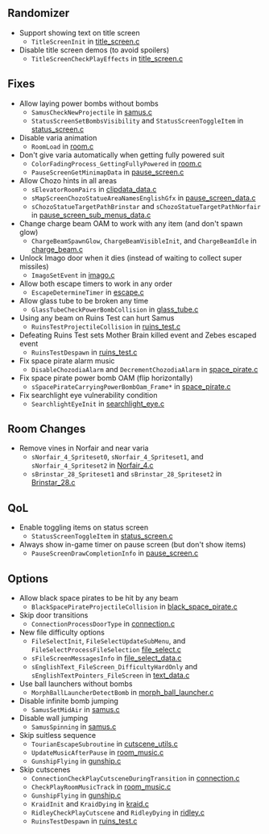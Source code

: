## Randomizer
- Support showing text on title screen
  - `TitleScreenInit` in [title_screen.c](src\menus\title_screen.c)
- Disable title screen demos (to avoid spoilers)
  - `TitleScreenCheckPlayEffects` in [title_screen.c](src/menus/title_screen.c)

## Fixes
- Allow laying power bombs without bombs
  - `SamusCheckNewProjectile` in [samus.c](src/samus.c)
  - `StatusScreenSetBombsVisibility` and `StatusScreenToggleItem` in [status_screen.c](src/menus/status_screen.c)
- Disable varia animation
  - `RoomLoad` in [room.c](src/room.c)
- Don't give varia automatically when getting fully powered suit
  - `ColorFadingProcess_GettingFullyPowered` in [room.c](src/color_fading.c)
  - `PauseScreenGetMinimapData` in [pause_screen.c](src\menus\pause_screen.c)
- Allow Chozo hints in all areas
  - `sElevatorRoomPairs` in [clipdata_data.c](src\data\clipdata_data.c)
  - `sMapScreenChozoStatueAreaNamesEnglishGfx` in [pause_screen_data.c](src\data\menus\pause_screen_data.c)
  - `sChozoStatueTargetPathBrinstar` and `sChozoStatueTargetPathNorfair` in [pause_screen_sub_menus_data.c](src\data\menus\pause_screen_sub_menus_data.c)
- Change charge beam OAM to work with any item (and don't spawn glow)
  - `ChargeBeamSpawnGlow`, `ChargeBeamVisibleInit`, and `ChargeBeamIdle` in [charge_beam.c](src/sprites_AI/charge_beam.c)
- Unlock Imago door when it dies (instead of waiting to collect super missiles)
  - `ImagoSetEvent` in [imago.c](src/sprites_AI/imago.c)
- Allow both escape timers to work in any order
  - `EscapeDetermineTimer` in [escape.c](src/escape.c)
- Allow glass tube to be broken any time
  - `GlassTubeCheckPowerBombCollision` in [glass_tube.c](src/sprites_AI/glass_tube.c)
- Using any beam on Ruins Test can hurt Samus
  - `RuinsTestProjectileCollision` in [ruins_test.c](src\sprites_AI\ruins_test.c)
- Defeating Ruins Test sets Mother Brain killed event and Zebes escaped event
  - `RuinsTestDespawn` in [ruins_test.c](src\sprites_AI\ruins_test.c)
- Fix space pirate alarm music
  - `DisableChozodiaAlarm` and `DecrementChozodiaAlarm` in [space_pirate.c](src/sprites_AI/space_pirate.c)
- Fix space pirate power bomb OAM (flip horizontally)
  - `sSpacePirateCarryingPowerBombOam_Frame*` in [space_pirate.c](src/data/sprites/space_pirate.c)
- Fix searchlight eye vulnerability condition
  - `SearchlightEyeInit` in [searchlight_eye.c](src/sprites_AI/searchlight_eye.c)

## Room Changes
- Remove vines in Norfair and near varia
  - `sNorfair_4_Spriteset0`, `sNorfair_4_Spriteset1`, and `sNorfair_4_Spriteset2` in [Norfair_4.c](src/data/rooms/norfair/Norfair_4.c)
  - `sBrinstar_28_Spriteset1` and `sBrinstar_28_Spriteset2` in [Brinstar_28.c](src/data/rooms/brinstar/Brinstar_28.c)

## QoL
- Enable toggling items on status screen
  - `StatusScreenToggleItem` in [status_screen.c](src/menus/status_screen.c)
- Always show in-game timer on pause screen (but don't show items)
  - `PauseScreenDrawCompletionInfo` in [pause_screen.c](src/menus/pause_screen.c)

## Options
- Allow black space pirates to be hit by any beam
  - `BlackSpacePirateProjectileCollision` in [black_space_pirate.c](src/sprites_AI/black_space_pirate.c)
- Skip door transitions
  - `ConnectionProcessDoorType` in [connection.c](src/connection.c)
- New file difficulty options
  - `FileSelectInit`, `FileSelectUpdateSubMenu`, and `FileSelectProcessFileSelection` [file_select.c](src\menus\file_select.c)
  - `sFileScreenMessagesInfo` in [file_select_data.c](src\data\menus\file_select_data.c)
  - `sEnglishText_FileScreen_DifficultyHardOnly` and `sEnglishTextPointers_FileScreen` in [text_data.c](src\data\text_data.c)
- Use ball launchers without bombs
  - `MorphBallLauncherDetectBomb` in [morph_ball_launcher.c](src/sprites_AI/morph_ball_launcher.c)
- Disable infinite bomb jumping
  - `SamusSetMidAir` in [samus.c](src/samus.c)
- Disable wall jumping
  - `SamusSpinning` in [samus.c](src/samus.c)
- Skip suitless sequence
  - `TourianEscapeSubroutine` in [cutscene_utils.c](src/cutscenes/cutscene_utils.c)
  - `UpdateMusicAfterPause` in [room_music.c](src/room_music.c)
  - `GunshipFlying` in [gunship.c](src/sprites_AI/gunship.c)
- Skip cutscenes
  - `ConnectionCheckPlayCutsceneDuringTransition` in [connection.c](src/connection.c)
  - `CheckPlayRoomMusicTrack` in [room_music.c](src/room_music.c)
  - `GunshipFlying` in [gunship.c](src/sprites_AI/gunship.c)
  - `KraidInit` and `KraidDying` in [kraid.c](src/sprites_AI/kraid.c)
  - `RidleyCheckPlayCutscene` and `RidleyDying` in [ridley.c](src/sprites_AI/ridley.c)
  - `RuinsTestDespawn` in [ruins_test.c](src\sprites_AI\ruins_test.c)
